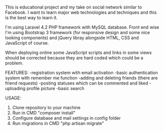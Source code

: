 This is educational project and my take on social network similar to Facebook.
I want to learn major web technologies and techniques and this is the best way to learn it.

I'm using Laravel 4.2 PHP framework with MySQL database.
Front end wise I'm using Bootstrap 3 framework (for responsive design and some nice looking components) and jQuery libray alongside HTML, CSS and JavaScript of course.

When deploying online some JavaScript scripts and links in some views should be corrected because they are hard coded which could be a problem.

FEATURES:
-registration system with email activation
-basic authentication system with remember me function
-adding and deleting friends (there are friend requests)
-posting statuses which can be commented and liked
-uploading profile picture
-basic search

USAGE:
1. Clone repository to your machine
2. Run in CMD "composer install"
3. Configure database and mail settings in config folder
4. Run migrations in CMD "php artisan migrate"